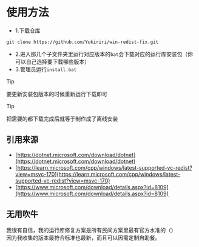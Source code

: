 # 使用方法
- 1.下载仓库
```
git clone https://github.com/Yukiriri/win-redist-fix.git
```
- 2.进入那几个子文件夹里运行对应版本的`bat`会下载对应的运行库安装包（你可以自己选择要下载哪些版本）
- 3.管理员运行`install.bat`

> [!TIP]
> 要更新安装包版本的时候重新运行下载即可

> [!TIP]
> 把需要的都下载完成后就等于制作成了离线安装

## 引用来源
- [https://dotnet.microsoft.com/download/dotnet](https://dotnet.microsoft.com/download/dotnet)
- [https://learn.microsoft.com/cpp/windows/latest-supported-vc-redist?view=msvc-170](https://learn.microsoft.com/cpp/windows/latest-supported-vc-redist?view=msvc-170)
- [https://www.microsoft.com/download/details.aspx?id=8109](https://www.microsoft.com/download/details.aspx?id=8109)

## 无用吹牛
我很有自信，我的运行库修复方案是所有民间方案里最有官方水准的（）  
因为我收集的版本最符合标准也最新，而且可以因需定制自助餐。  
